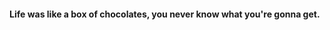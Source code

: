 #### Life was like a box of chocolates, you never know what you're gonna get.

<script>
  //window.location.href="http://yunchow.com";
  setTimeout('window.location.href="http://zhouyun.me"', 10000);
</script>
